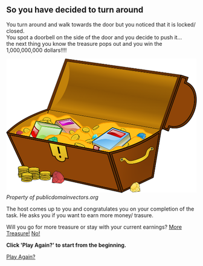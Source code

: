 ## So you have decided to turn around

You turn around and walk towards the door but you noticed that it is locked/ closed.   
You spot a doorbell on the side of the door and you decide to push it...   
the next thing you know the treasure pops out and you win the 1,000,000,000 dollars!!!!  

![Treasure](../images/treasure.png)  
_Property of publicdomainvectors.org_

The host comes up to you and congratulates you on your completion of the task. He asks you if you want to earn more money/ trasure.  

Will you go for more treasure or stay with your current earnings?
[More Treasure!](../quiz-game/maze2-start.md) [ No!](../thank-you-for-playing.md)  

**Click 'Play Again?' to start from the beginning.**
  
[Play Again?](letter.md)